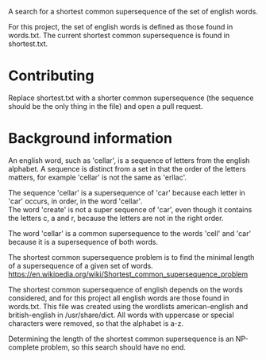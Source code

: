 A search for a shortest common supersequence of the set of english words. 

For this project, the set of english words is defined as those found in words.txt. The current shortest common supersequence
is found in shortest.txt.

# Contributing
Replace shortest.txt with a shorter common supersequence (the sequence should be the only thing in the file)
and open a pull request. 

# Background information

An english word, such as 'cellar', is a sequence of letters from the english alphabet. A sequence is distinct from a set
in that the order of the letters matters, for example 'cellar' is not the same as 'erllac'.

The sequence 'cellar' is a supersequence of 'car' because each letter in 'car' occurs, in order, in the word 'cellar'.  
The word 'create' is not a super sequence of 'car', even though it contains the letters c, a and r, because the letters are not in the right order.

The word 'cellar' is a common supersequence to the words 'cell' and 'car' because it is a supersequence of both words.

The shortest common supersequence problem is to find the minimal length of a supersequence of a given set of words. https://en.wikipedia.org/wiki/Shortest_common_supersequence_problem

The shortest common supersequence of english depends on the words considered, and for this project all english words are those found in words.txt. This file was created using the wordlists american-english and british-english in /usr/share/dict. All words with uppercase or special characters were removed, so that the alphabet is a-z. 

Determining the length of the shortest common supersequence is an NP-complete problem, so this search should have no end. 



